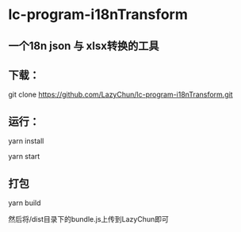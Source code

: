 # lc-program-i18nTransform
## 一个18n json 与 xlsx转换的工具

## 下载：
git clone https://github.com/LazyChun/lc-program-i18nTransform.git

## 运行：
yarn install

yarn start

## 打包
yarn build

然后将/dist目录下的bundle.js上传到LazyChun即可
